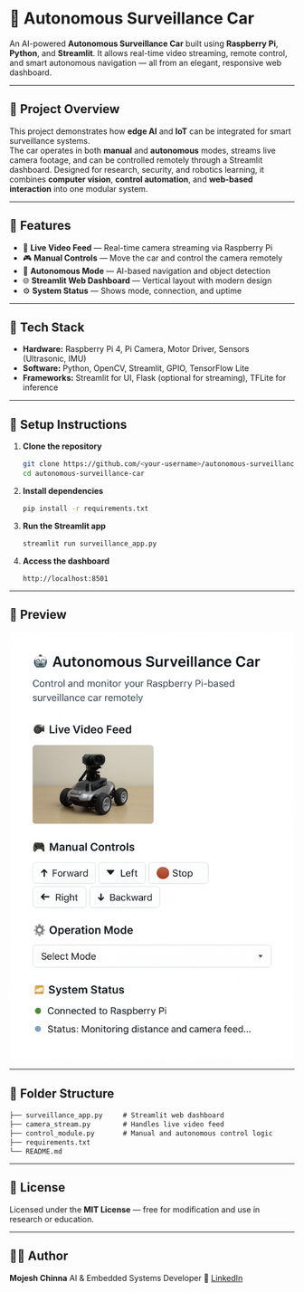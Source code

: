 



# 🚗 Autonomous Surveillance Car

An AI-powered **Autonomous Surveillance Car** built using **Raspberry Pi**, **Python**, and **Streamlit**. It allows real-time video streaming, remote control, and smart autonomous navigation — all from an elegant, responsive web dashboard.

---

## 🧭 Project Overview
This project demonstrates how **edge AI** and **IoT** can be integrated for smart surveillance systems.  
The car operates in both **manual** and **autonomous** modes, streams live camera footage, and can be controlled remotely through a Streamlit dashboard. Designed for research, security, and robotics learning, it combines **computer vision**, **control automation**, and **web-based interaction** into one modular system.

---

## 🧠 Features
- 🎥 **Live Video Feed** — Real-time camera streaming via Raspberry Pi  
- 🎮 **Manual Controls** — Move the car and control the camera remotely  
- 🤖 **Autonomous Mode** — AI-based navigation and object detection  
- 🌐 **Streamlit Web Dashboard** — Vertical layout with modern design  
- ⚙️ **System Status** — Shows mode, connection, and uptime  

---

## 🧩 Tech Stack
- **Hardware:** Raspberry Pi 4, Pi Camera, Motor Driver, Sensors (Ultrasonic, IMU)  
- **Software:** Python, OpenCV, Streamlit, GPIO, TensorFlow Lite  
- **Frameworks:** Streamlit for UI, Flask (optional for streaming), TFLite for inference  

---

## 🚀 Setup Instructions
1. **Clone the repository**
   ```bash
   git clone https://github.com/<your-username>/autonomous-surveillance-car.git
   cd autonomous-surveillance-car
   ```

2. **Install dependencies**

   ```bash
   pip install -r requirements.txt
   ```

3. **Run the Streamlit app**

   ```bash
   streamlit run surveillance_app.py
   ```

4. **Access the dashboard**

   ```
   http://localhost:8501
   ```

---

## 📸 Preview

![Dashboard Preview](preview.png)

---

## 📂 Folder Structure

```
├── surveillance_app.py     # Streamlit web dashboard
├── camera_stream.py        # Handles live video feed
├── control_module.py       # Manual and autonomous control logic
├── requirements.txt
└── README.md
```

---

## 🧾 License

Licensed under the **MIT License** — free for modification and use in research or education.

---

## 👨‍💻 Author

**Mojesh Chinna**
AI & Embedded Systems Developer
🔗 [LinkedIn](https://www.linkedin.com/in/mojeshchinna)



